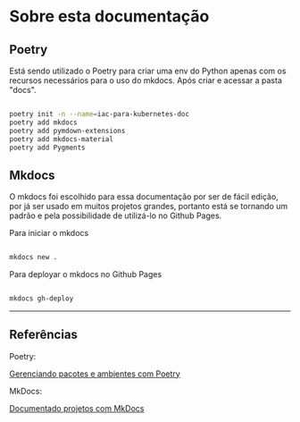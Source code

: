 # Sobre esta documentação

## Poetry

Está sendo utilizado o Poetry para criar uma env do Python apenas com os recursos necessários para o uso do mkdocs.
Após criar e acessar a pasta "docs".

~~~sh

poetry init -n --name=iac-para-kubernetes-doc
poetry add mkdocs
poetry add pymdown-extensions
poetry add mkdocs-material
poetry add Pygments

~~~

## Mkdocs

O mkdocs foi escolhido para essa documentação por ser de fácil edição, por já ser usado em muitos projetos grandes, portanto está se tornando um padrão e pela possibilidade de utilizá-lo no Github Pages.

Para iniciar o mkdocs

~~~sh

mkdocs new .

~~~

Para deployar o mkdocs no Github Pages

~~~sh

mkdocs gh-deploy

~~~

---

## Referências

Poetry:

[Gerenciando pacotes e ambientes com Poetry](https://www.youtube.com/watch?v=ZOSWdktsKf0&ab_channel=EduardoMendes)

MkDocs:

[Documentado projetos com MkDocs](https://www.youtube.com/watch?v=GW6nAJ1NHUQ&ab_channel=EduardoMendes)